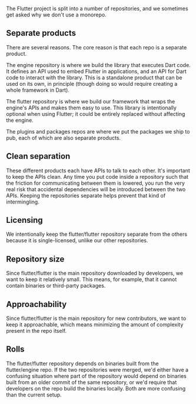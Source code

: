 The Flutter project is split into a number of repositories, and we sometimes get asked why we don't use a monorepo.

## Separate products

There are several reasons. The core reason is that each repo is a separate product.

The engine repository is where we build the library that executes Dart code. It defines an API used to embed Flutter in applications, and an API for Dart code to interact with the library. This is a standalone product that can be used on its own, in principle (though doing so would require creating a whole framework in Dart).

The flutter repository is where we build our framework that wraps the engine's APIs and makes them easy to use. This library is intentionally optional when using Flutter; it could be entirely replaced without affecting the engine.

The plugins and packages repos are where we put the packages we ship to pub, each of which are also separate products.

## Clean separation

These different products each have APIs to talk to each other. It's important to keep the APIs clean. Any time you put code inside a repository such that the friction for communicating between them is lowered, you run the very real risk that accidental dependencies will be introduced between the two APIs. Keeping the repositories separate helps prevent that kind of intermingling.

## Licensing

We intentionally keep the flutter/flutter repository separate from the others because it is single-licensed, unlike our other repositories.

## Repository size

Since flutter/flutter is the main repository downloaded by developers, we want to keep it relatively small. This means, for example, that it cannot contain binaries or third-party packages.

## Approachability

Since flutter/flutter is the main repository for new contributors, we want to keep it approachable, which means minimizing the amount of complexity present in the repo itself.

## Rolls

The flutter/flutter repository depends on binaries built from the flutter/engine repo. If the two repositories were merged, we'd either have a confusing situation where part of the repository would depend on binaries built from an older commit of the same repository, or we'd require that developers on the repo build the binaries locally. Both are more confusing than the current setup.